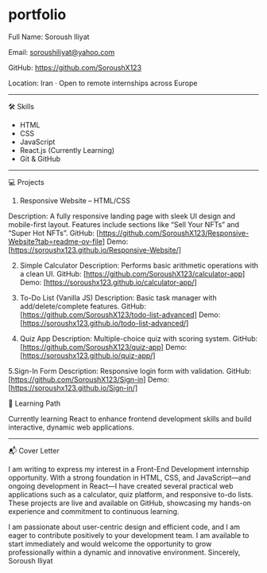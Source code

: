 # portfolio

Full Name: Soroush Iliyat

Email: soroushiliyat@yahoo.com

GitHub: https://github.com/SoroushX123

Location: Iran · Open to remote internships across Europe

---

🛠 Skills

- HTML
- CSS
- JavaScript
- React.js (Currently Learning)
- Git & GitHub

---

💻 Projects

1. Responsive Website – HTML/CSS

Description: A fully responsive landing page with sleek UI design and mobile-first layout.
Features include sections like “Sell Your NFTs” and “Super Hot NFTs”.
GitHub: [https://github.com/SoroushX123/Responsive-Website?tab=readme-ov-file]
Demo: [https://soroushx123.github.io/Responsive-Website/]

2. Simple Calculator
Description: Performs basic arithmetic operations with a clean UI.
GitHub: [https://github.com/SoroushX123/calculator-app]
Demo: [https://soroushx123.github.io/calculator-app/]

3. To-Do List (Vanilla JS)
Description: Basic task manager with add/delete/complete features.
GitHub: [https://github.com/SoroushX123/todo-list-advanced]
Demo: [https://soroushx123.github.io/todo-list-advanced/]

4. Quiz App
Description: Multiple-choice quiz with scoring system.
GitHub: [https://github.com/SoroushX123/quiz-app]
Demo: [https://soroushx123.github.io/quiz-app/]

5.Sign-In Form
Description: Responsive login form with validation.
GitHub: [https://github.com/SoroushX123/Sign-in]
Demo: [https://soroushx123.github.io/Sign-in/]

🚀 Learning Path

Currently learning React to enhance frontend development skills and build
interactive, dynamic web applications.

---

📬 Cover Letter

I am writing to express my interest in a Front-End Development internship opportunity. With
a strong foundation in HTML, CSS, and JavaScript—and ongoing development in React—I
have created several practical web applications such as a calculator, quiz platform, and
responsive to-do lists. These projects are live and available on GitHub, showcasing my
hands-on experience and commitment to continuous learning.

I am passionate about user-centric design and efficient code, and I am eager to contribute
positively to your development team. I am available to start immediately and would welcome
the opportunity to grow professionally within a dynamic and innovative environment.
Sincerely, Soroush Iliyat
